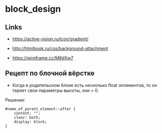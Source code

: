 # block_design

## Links

- https://active-vision.ru/icon/gradient/

- http://htmlbook.ru/css/background-attachment

- https://wireframe.cc/M8dXw7


## Рецепт по блочной вёрстке

- Когда в родительском блоке есть несколько float эллементов, то он теряет свои
параметры высоты, они = 0. 

Решение: 

```
#name_of_parent_element::after {
	content: "";
	clear: both;
	display: block;
}
```